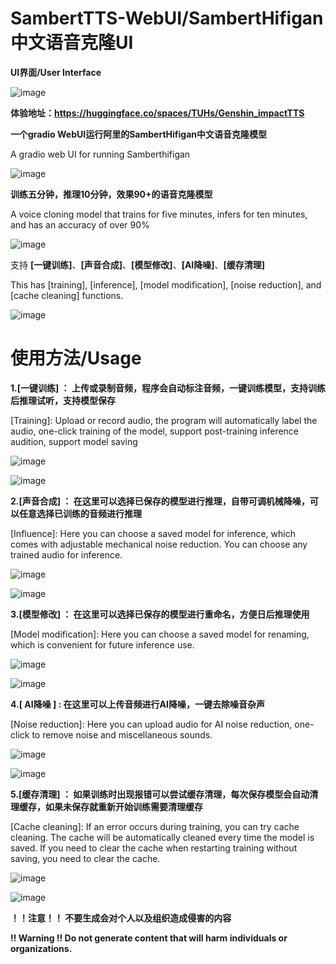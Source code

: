 # SambertTTS-WebUI/SambertHifigan中文语音克隆UI

**UI界面/User Interface**

![image](https://github.com/ProjectTUHs/SambertTTS-WebUI/assets/132535733/cb4c6cc3-8a0c-4141-b1aa-2fa6b8195b59)

**体验地址：https://huggingface.co/spaces/TUHs/Genshin_impactTTS**

**一个gradio WebUI运行阿里的SambertHifigan中文语音克隆模型**

A gradio web UI for running Samberthifigan

![image](https://github.com/ProjectTUHs/SambertTTS-WebUI/assets/132535733/875ce100-9d17-49b0-a4a6-75c662028e34)



**训练五分钟，推理10分钟，效果90+的语音克隆模型**

A voice cloning model that trains for five minutes, infers for ten minutes, and has an accuracy of over 90%

![image](https://github.com/ProjectTUHs/SambertTTS-WebUI/assets/132535733/875ce100-9d17-49b0-a4a6-75c662028e34)


支持 **[一键训练]**、**[声音合成]**、**[模型修改]**、**[AI降噪]**、**[缓存清理]** 

This has [training], [inference], [model modification], [noise reduction], and [cache cleaning] functions.

![image](https://github.com/ProjectTUHs/SambertTTS-WebUI/assets/132535733/875ce100-9d17-49b0-a4a6-75c662028e34) 





 

 


# 使用方法/Usage


**1.[一键训练] ： 上传或录制音频，程序会自动标注音频，一键训练模型，支持训练后推理试听，支持模型保存**

[Training]: Upload or record audio, the program will automatically label the audio, one-click training of the model, support post-training inference audition, support model saving

![image](https://github.com/ProjectTUHs/SambertTTS-WebUI/assets/132535733/25d99450-ebf9-44f0-8a65-ffcc64df9044)

![image](https://github.com/ProjectTUHs/SambertTTS-WebUI/assets/132535733/875ce100-9d17-49b0-a4a6-75c662028e34) 

**2.[声音合成] ： 在这里可以选择已保存的模型进行推理，自带可调机械降噪，可以任意选择已训练的音频进行推理**

[Influence]: Here you can choose a saved model for inference, which comes with adjustable mechanical noise reduction. You can choose any trained audio for inference.

![image](https://github.com/ProjectTUHs/SambertTTS-WebUI/assets/132535733/f9d9f604-9543-4aa3-9ab0-17c8c1c3f21e)

![image](https://github.com/ProjectTUHs/SambertTTS-WebUI/assets/132535733/875ce100-9d17-49b0-a4a6-75c662028e34) 

**3.[模型修改] ： 在这里可以选择已保存的模型进行重命名，方便日后推理使用**

[Model modification]: Here you can choose a saved model for renaming, which is convenient for future inference use.

![image](https://github.com/ProjectTUHs/SambertTTS-WebUI/assets/132535733/58dcab77-d3ad-4b68-b5b4-8e72a506eb42)

![image](https://github.com/ProjectTUHs/SambertTTS-WebUI/assets/132535733/875ce100-9d17-49b0-a4a6-75c662028e34) 

**4.[ AI降噪 ] : 在这里可以上传音频进行AI降噪，一键去除噪音杂声**

[Noise reduction]: Here you can upload audio for AI noise reduction, one-click to remove noise and miscellaneous sounds.

![image](https://github.com/ProjectTUHs/SambertTTS-WebUI/assets/132535733/872c94b8-c713-44bd-90c1-42c442f8cefd)

![image](https://github.com/ProjectTUHs/SambertTTS-WebUI/assets/132535733/875ce100-9d17-49b0-a4a6-75c662028e34) 

**5.[缓存清理] ： 如果训练时出现报错可以尝试缓存清理，每次保存模型会自动清理缓存，如果未保存就重新开始训练需要清理缓存**

[Cache cleaning]: If an error occurs during training, you can try cache cleaning. The cache will be automatically cleaned every time the model is saved. If you need to clear the cache when restarting training without saving, you need to clear the cache. 

![image](https://github.com/ProjectTUHs/SambertTTS-WebUI/assets/132535733/8d3ad44b-ccfa-4d99-9b6a-dceecdae7a26)

![image](https://github.com/ProjectTUHs/SambertTTS-WebUI/assets/132535733/875ce100-9d17-49b0-a4a6-75c662028e34) 

**！！注意！！ 不要生成会对个人以及组织造成侵害的内容**

**!! Warning !! Do not generate content that will harm individuals or organizations.**

